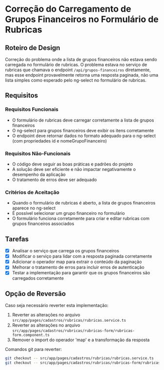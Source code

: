 # Correção do Carregamento de Grupos Financeiros no Formulário de Rubricas

## Roteiro de Design

Correção do problema onde a lista de grupos financeiros não estava sendo carregada no formulário de rubricas. O problema estava no serviço de rubricas que chamava o endpoint `/api/grupos-financeiros` diretamente, mas esse endpoint provavelmente retorna uma resposta paginada, não uma lista simples como esperado pelo ng-select no formulário de rubricas.

## Requisitos

### Requisitos Funcionais
- O formulário de rubricas deve carregar corretamente a lista de grupos financeiros
- O ng-select para grupos financeiros deve exibir os itens corretamente
- O endpoint deve retornar dados no formato adequado para o ng-select (com propriedades id e nomeGrupoFinanceiro)

### Requisitos Não-Funcionais
- O código deve seguir as boas práticas e padrões do projeto
- A solução deve ser eficiente e não impactar negativamente o desempenho da aplicação
- O tratamento de erros deve ser adequado

### Critérios de Aceitação
- Quando o formulário de rubricas é aberto, a lista de grupos financeiros aparece no ng-select
- É possível selecionar um grupo financeiro no formulário
- O formulário funciona corretamente para criar e editar rubricas com grupos financeiros associados

## Tarefas

- [x] Analisar o serviço que carrega os grupos financeiros
- [x] Modificar o serviço para lidar com a resposta paginada corretamente
- [x] Adicionar o operador map para extrair o conteúdo da paginação
- [x] Melhorar o tratamento de erros para incluir erros de autenticação
- [x] Testar a implementação para garantir que os grupos financeiros são carregados corretamente

## Opção de Reversão

Caso seja necessário reverter esta implementação:

1. Reverter as alterações no arquivo `src/app/pages/cadastros/rubricas/rubricas.service.ts`
2. Reverter as alterações no arquivo `src/app/pages/cadastros/rubricas/rubricas-form/rubricas-form.component.ts`
3. Remover o import do operador 'map' e a transformação da resposta

Comandos git para reverter:
```bash
git checkout -- src/app/pages/cadastros/rubricas/rubricas.service.ts
git checkout -- src/app/pages/cadastros/rubricas/rubricas-form/rubricas-form.component.ts
```